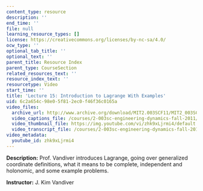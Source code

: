 ```yaml
---
content_type: resource
description: ''
end_time: ''
file: null
learning_resource_types: []
license: https://creativecommons.org/licenses/by-nc-sa/4.0/
ocw_type: ''
optional_tab_title: ''
optional_text: ''
parent_title: Resource Index
parent_type: CourseSection
related_resources_text: ''
resource_index_text: ''
resourcetype: Video
start_time: ''
title: 'Lecture 15: Introduction to Lagrange With Examples'
uid: 6c2a654c-98e0-5f81-2ec0-f46f36c0165a
video_files:
  archive_url: http://www.archive.org/download/MIT2.003SCF11/MIT2_003SCF11_lec15_300k.mp4
  video_captions_file: /courses/2-003sc-engineering-dynamics-fall-2011/0edecdc2ca63527ab6e2ae526b27e4ea_zhk9xLjrmi4.vtt
  video_thumbnail_file: https://img.youtube.com/vi/zhk9xLjrmi4/default.jpg
  video_transcript_file: /courses/2-003sc-engineering-dynamics-fall-2011/9cd10dcce0f92dab7448869018648c4e_zhk9xLjrmi4.pdf
video_metadata:
  youtube_id: zhk9xLjrmi4
---
```


**Description:** Prof. Vandiver introduces Lagrange, going over generalized coordinate definitions, what it means to be complete, independent and holonomic, and some example problems.

**Instructor:** J. Kim Vandiver

